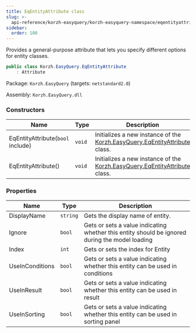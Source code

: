 ```yaml
---
title: EqEntityAttribute class
slug: >-
  api-reference/korzh-easyquery/korzh-easyquery-namespace/eqentityattribute-class
sidebar:
  order: 100
---
```


Provides a general-purpose attribute that lets you specify different options for entity classes.
```csharp
public class Korzh.EasyQuery.EqEntityAttribute
    : Attribute

```
Package: `Korzh.EasyQuery` (targets: `netstandard2.0`)

Assembly: `Korzh.EasyQuery.dll`

### Constructors

| Name | Type | Description | 
| --- | --- | --- | 
| EqEntityAttribute(`bool` include) | `void` | Initializes a new instance of the [Korzh.EasyQuery.EqEntityAttribute](/easyquery/docs/api-reference/korzh-easyquery/korzh-easyquery-namespace/eqentityattribute-class) class. | 
| EqEntityAttribute() | `void` | Initializes a new instance of the [Korzh.EasyQuery.EqEntityAttribute](/easyquery/docs/api-reference/korzh-easyquery/korzh-easyquery-namespace/eqentityattribute-class) class. | 


### Properties

| Name | Type | Description | 
| --- | --- | --- | 
| DisplayName | `string` | Gets the display name of entity. | 
| Ignore | `bool` | Gets or sets a value indicating whether this entity should be ignored during the model loading | 
| Index | `int` | Gets or sets the index for Entity | 
| UseInConditions | `bool` | Gets or sets a value indicating whether this entity can be used in conditions | 
| UseInResult | `bool` | Gets or sets a value indicating whether this entity can be used in result | 
| UseInSorting | `bool` | Gets or sets a value indicating whether this entity can be used in sorting panel |

